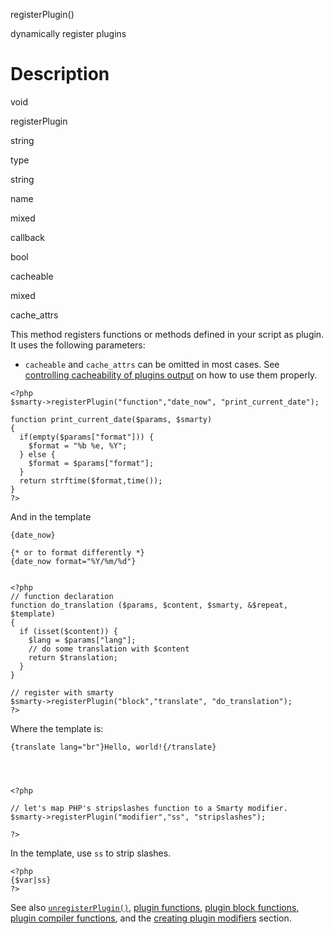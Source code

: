 registerPlugin()

dynamically register plugins

Description
===========

void

registerPlugin

string

type

string

name

mixed

callback

bool

cacheable

mixed

cache\_attrs

This method registers functions or methods defined in your script as
plugin. It uses the following parameters:

- `cacheable` and `cache_attrs` can be omitted in most cases. See
  [controlling cacheability of plugins output](#caching.cacheable) on
  how to use them properly.

<!-- -->

    <?php
    $smarty->registerPlugin("function","date_now", "print_current_date");

    function print_current_date($params, $smarty)
    {
      if(empty($params["format"])) {
        $format = "%b %e, %Y";
      } else {
        $format = $params["format"];
      }
      return strftime($format,time());
    }
    ?>

And in the template

    {date_now}

    {* or to format differently *}
    {date_now format="%Y/%m/%d"}


    <?php
    // function declaration
    function do_translation ($params, $content, $smarty, &$repeat, $template)
    {
      if (isset($content)) {
        $lang = $params["lang"];
        // do some translation with $content
        return $translation;
      }
    }

    // register with smarty
    $smarty->registerPlugin("block","translate", "do_translation");
    ?>

Where the template is:

    {translate lang="br"}Hello, world!{/translate}

       


    <?php

    // let's map PHP's stripslashes function to a Smarty modifier.
    $smarty->registerPlugin("modifier","ss", "stripslashes");

    ?>

In the template, use `ss` to strip slashes.

    <?php
    {$var|ss}
    ?>

See also [`unregisterPlugin()`](#api.unregister.plugin), [plugin
functions](#plugins.functions), [plugin block
functions](#plugins.block.functions), [plugin compiler
functions](#plugins.compiler.functions), and the [creating plugin
modifiers](#plugins.modifiers) section.
